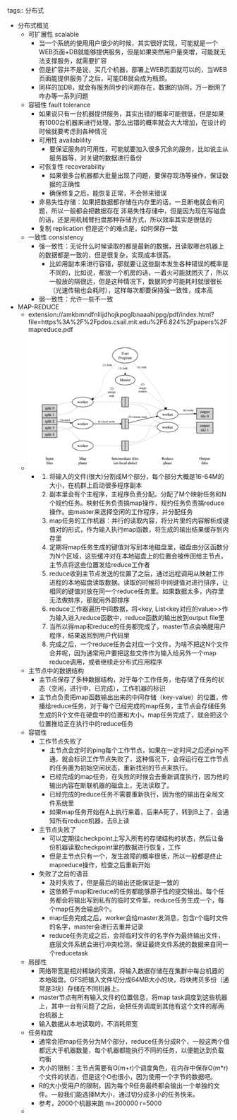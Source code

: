 tags:: 分布式

- 分布式概览
	- 可扩展性 scalable
		- 当一个系统的使用用户很少的时候，其实很好实现，可能就是一个WEB页面+DB就能够提供服务，但是如果突然用户量突增，可能就无法支撑服务，就需要扩容
		- 但是扩容并不是说，买几个机器，部署上WEB页面就可以的，当WEB页面能提供服务了之后，可能DB就会成为瓶颈。
		- 同样的加DB，就会有服务同步的问题存在，数据的协同，万一断网了咋办等一系列问题
	- 容错性 fault tolerance
		- 如果说只有一台机器提供服务，其实出错的概率可能很低，但是如果有1000台机器来进行处理，那么出错的概率就会大大增加，在设计的时候就要考虑到各种情况
		- 可用性 availablility
			- 要保证服务的可用性，可能就要加入很多冗余的服务，比如说主从服务器等，对关键的数据进行备份
		- 可恢复性 recoverability
			- 如果很多台机器都大批量出现了问题，要保存现场等操作，保证数据的正确性
			- 确保修复之后，能恢复正常，不会带来错误
		- 非易失性存储：如果把数据都存储在内存里的话，一旦断电就会有问题，所以一般都会把数据存在 非易失性存储中，但是因为现在写磁盘的话，还是用机械臂扫盘那种存储方式，所以效率其实是很低的
		- 复制 replication 但是这个的难点是，如何保存一致
	- 一致性 consistency
		- 强一致性：无论什么时候读取的都是最新的数据，且读取哪台机器上的数据都是一致的，但是很复杂，实现成本很高。
			- 比如用副本来进行容错，那就要让这些副本发生各种错误的概率是不同的，比如说，都放一个机房的话，一着火可能就团灭了，所以一般放的隔很远，但是这种情况下，数据同步可能耗时就很很长（光速传输也会耗时），这样每次都要保持强一致性，成本高
		- 弱一致性：允许一些不一致
- MAP-REDUCE
	- extension://amkbmndfnliijdhojkpoglbnaaahippg/pdf/index.html?file=https%3A%2F%2Fpdos.csail.mit.edu%2F6.824%2Fpapers%2Fmapreduce.pdf
	- ![image.png](../assets/image_1686452046055_0.png)
		- 1. 将输入的文件(很大)分割成M个部分，每个部分大概是16-64M的大小，在机群上启动很多程序副本
		  2. 副本里会有个主程序，主程序负责分配。分配了M个映射任务和N个规约任务。映射任务负责搞map操作，规约任务负责搞reduce操作。由master来选择空闲的工作程序，并分配任务
		  3. map任务的工作机器：并行的读取内容，将分片里的内容解析成键值对的形式，作为输入执行map函数，将生成的输出结果缓存到内存里
		  4. 定期将map任务生成的键值对写到本地磁盘里，磁盘由分区函数分为N个区域，这些缓冲对在本地磁盘上的位置会被传回给主节点，主节点将这些位置发给reduce工作者
		  5. reduce收到主节点发送的位置了之后，通过远程调用从映射工作进程的本地磁盘读取数据。读取的时候将中间键值对进行排序，让相同的键值对放在同一个reduce任务里。如果数据太多，内存里无法做排序，那就用外部排序
		  6. reduce工作器遍历中间数据，将<key, List<key对应的value>>作为输入进入reduce函数中，reduce函数的输出放到output file里
		  7. 当所以得map和reduce的任务都完成了，master节点会唤醒用户程序，结果返回到用户代码里
		  8. 完成之后，一个reduce任务会对应一个文件，为啥不把这N个文件合并呢，因为通常用户要把这些文件作为输入给另外一个map reduce调用，或者继续走分布式应用程序
	- 主节点中的数据结构
		- 主节点保存了多种数据结构，对于每个工作任务，他存储了任务的状态（空闲，进行中，已完成），工作机器的标识
		- 主节点负责把map函数输出出来的中间存储（key-value）的位置，传播给reduce任务，对于每个已经完成的map任务，主节点会存储任务生成的R个文件在硬盘中的位置和大小，map任务完成了，就会把这个位置推给正在执行中的reduce任务
	- 容错性
		- 工作节点失败了
			- 主节点会定时的ping每个工作节点，如果在一定时间之后还ping不通，就会标识工作节点失败了，这种情况下，会将运行在工作节点的任务置为初始空闲状态，重新找别的节点来执行。
			- 已经完成的map任务，在失败的时候会去重新调度执行，因为他的输出内容在断联机器的磁盘上，无法读取了。
			- 已经完成的reduce任务不需要重新执行，因为他的输出在全局文件系统里
			- 如果map任务开始在A上执行来着，后来A死了，转到B上了，会通知所有reduce机器，去B上读
		- 主节点失败了
			- 可以定期往checkpoint上写入所有的存储结构的状态，然后让备份机器读取checkpoint里的数据进行恢复，工作
			- 但是主节点只有一个，发生故障的概率很低，所以一般都是终止mapreduce操作，检查之后重新开始
		- 失败了之后的语音
			- 及时失败了，但是最后的输出还能保证是一致的
			- 这依赖于map和reduce的任务都能够原子性的提交输出。每个任务都会将输出写到私有的临时文件里，reduce任务生成一个，每个map任务会输出R个。
			- map任务完成之后，worker会给master发消息，包含r个临时文件的名字，master会进行去重并记录
			- reduce任务完成之后，会将临时文件的名字作为最终输出文件，底层文件系统会进行冲突检测，保证最终文件系统的数据来自同一个reducetask
	- 局部性
		- 网络带宽是相对稀缺的资源，将输入数据存储在在集群中每台机器的本地磁盘。GFS把输入文件切分成64MB大小的块，将块拷贝多份（通常是3块）存储在不同机器上。
		- master节点有所有输入文件的位置信息，将map task调度到这些机器上，其中一台有问题了之后，会把任务调度到其他有这个文件的那两台机器上
		- 输入数据从本地读取的，不消耗带宽
	- 任务粒度
		- 通常会把map任务分为M个部分，reduce任务分成R个，一般这两个值都远大于机器数量，每个机器都能执行不同的任务，以便能达到负载均衡
		- 大小的限制：主节点需要有O(m+r)个调度角色，在内存中保存O(m*r)个文件的状态，但是这个O也很小，因为使用一个字节的数据吧。
		- R的大小受用户的限制，因为每个R任务最终都会输出一个单独的文件。一般我们能选择M大小，通过切分成多小的任务快来。
		- 参考，2000个机器来跑 m=200000 r=5000
	-